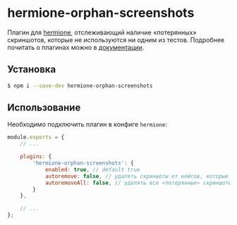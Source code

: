 # hermione-orphan-screenshots

Плагин для [hermione](https://github.com/gemini-testing/hermione), отслеживающий наличие «потерянных» скриншотов, которые не используются ни одним из тестов.
Подробнее почитать о плагинах можно в [документации](https://github.com/gemini-testing/hermione#plugins).

## Установка

```bash
$ npm i --save-dev hermione-orphan-screenshots
```

## Использование

Необходимо подключить плагин в конфиге `hermione`:

```js
module.exports = {
    // ...

    plugins: {
        'hermione-orphan-screenshots': {
            enabled: true, // default true
            autoremove: false, // удалять скриншоты от кейсов, которые уже используют другие скриншоты
            autoremoveAll: false, // удалять все «потерянные» скриншоты
        }
    },

    // ...
};
```
